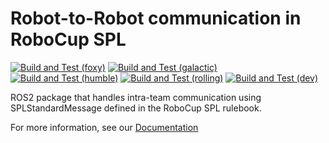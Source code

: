 # Robot-to-Robot communication in RoboCup SPL

[![Build and Test (foxy)](https://github.com/ros-sports/r2r_spl/actions/workflows/build_and_test_foxy.yaml/badge.svg?branch=foxy)](https://github.com/ros-sports/r2r_spl/actions/workflows/build_and_test_foxy.yaml?query=branch:foxy)
[![Build and Test (galactic)](https://github.com/ros-sports/r2r_spl/actions/workflows/build_and_test_galactic.yaml/badge.svg?branch=galactic)](https://github.com/ros-sports/r2r_spl/actions/workflows/build_and_test_galactic.yaml?query=branch:galactic)
[![Build and Test (humble)](https://github.com/ros-sports/r2r_spl/actions/workflows/build_and_test_humble.yaml/badge.svg?branch=humble)](https://github.com/ros-sports/r2r_spl/actions/workflows/build_and_test_humble.yaml?query=branch:humble)
[![Build and Test (rolling)](https://github.com/ros-sports/r2r_spl/actions/workflows/build_and_test_rolling.yaml/badge.svg?branch=rolling)](https://github.com/ros-sports/r2r_spl/actions/workflows/build_and_test_rolling.yaml?query=branch:rolling)
[![Build and Test (dev)](https://github.com/ros-sports/r2r_spl/actions/workflows/build_and_test_dev.yaml/badge.svg?branch=dev)](https://github.com/ros-sports/r2r_spl/actions/workflows/build_and_test_dev.yaml?query=branch:dev)

ROS2 package that handles intra-team communication using SPLStandardMessage defined in the RoboCup SPL rulebook.

For more information, see our [Documentation](https://robot2robot-spl.readthedocs.io/)
